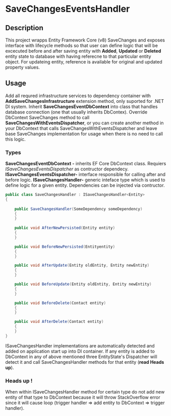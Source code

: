 
# SaveChangesEventsHandler

## Description
This project wrapps Entity Framework Core (v8) SaveChanges and exposes interface with lifecycle methods so that user can define logic that will be excecuted before and after saving entity with **Added**, **Updated** or **Deleted** entity state to database with having referecne to that particular entity object. For updateing entity, reference is available for original and updated property values. 

## Usage
Add all requred infrastructure services to dependency container with **AddSaveChangesInfrastructure** extension method, only suported for .NET DI system.  Inherit **SaveChangesEventDbContext** into class that handles database connection (one that usually inherits DbContex). Override DbContext SaveChanges method to call **SaveChangesWithEventsDispatcher**, or you can create another method in your DbContext that calls SaveChangesWithEventsDispatcher and leave base SaveChanges implementation for usage when there is no need to call this logic. 

### Types

**SaveChangesEventDbContext -** inherits EF Core DbContext class. Requiers *ISaveChangesEventsDispatcher* as contructor dependecy.
**ISaveChangesEventsDispatcher-** interface responsible for calling after and before logic.
**ISaveChangesHandler-** generic inteface type which is used to define logic for a given entity. Dependencies can be injected via contructor. 
```csharp
public class SaveChangesHandler : ISaveChangesHandler<Entity>
{
	
	public SaveChangesHandler(SomeDependency someDependency)
	{
	}
	
    public void AfterNewPersisted(Entity entity)
    {
    }

    public void BeforeNewPersisted(Entityentity)
    {
    }

    public void AfterUpdate(Entity oldEntity, Entity newEntity)
    {
    }

    public void BeforeUpdate(Entity oldEntity, Entity newEntity)
    {
    }

    public void BeforeDelete(Contact entity)
    {
    }

    public void AfterDelete(Contact entity)
    {
    }
}
```
ISaveChangesHandler implementations are automatically detected and added on application start up into DI container. If any entity is added to DbContext in any of above mentioned three EntityState's Dispatcher will detect it and call SaveChangesHandler methods for that entity (**read Heads up**).

### Heads up !
When within ISaveChangesHandler method for certain type do not add new entity of that type to DbContext because it will throw StackOverflow error since it will cause loop (trigger handler => add entity to DbContext => trigger handler).
